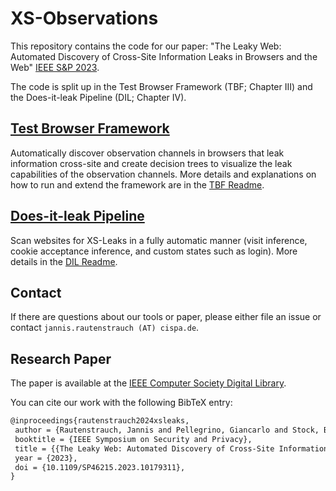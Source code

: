 # XS-Observations

This repository contains the code for our paper: "The Leaky Web: Automated Discovery of Cross-Site Information Leaks in Browsers and the Web" [IEEE S&P 2023](https://doi.ieeecomputersociety.org/10.1109/SP46215.2023.10179311).

The code is split up in the Test Browser Framework (TBF; Chapter III) and the Does-it-leak Pipeline (DIL; Chapter IV).

## [Test Browser Framework](tbf/README.md)
Automatically discover observation channels in browsers that leak information cross-site and create decision trees to visualize the leak capabilities of the observation channels. More details and explanations on how to run and extend the framework are in the [TBF Readme](tbf/README.md).

## [Does-it-leak Pipeline](dil/README.md)
Scan websites for XS-Leaks in a fully automatic manner (visit inference, cookie acceptance inference, and custom states such as login).
More details in the [DIL Readme](dil/README.md).

## Contact

If there are questions about our tools or paper, please either file an issue or contact `jannis.rautenstrauch (AT) cispa.de`.

## Research Paper

The paper is available at the [IEEE Computer Society Digital Library](https://doi.ieeecomputersociety.org/10.1109/SP46215.2023.10179311). 

You can cite our work with the following BibTeX entry:
```latex
@inproceedings{rautenstrauch2024xsleaks,
 author = {Rautenstrauch, Jannis and Pellegrino, Giancarlo and Stock, Ben},
 booktitle = {IEEE Symposium on Security and Privacy},
 title = {{The Leaky Web: Automated Discovery of Cross-Site Information Leaks in Browsers and the Web}},
 year = {2023},
 doi = {10.1109/SP46215.2023.10179311},
}
```
